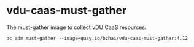 # vdu-caas-must-gather

The must-gather image to collect vDU CaaS resources.

```shell
oc adm must-gather --image=quay.io/bzhai/vdu-caas-must-gather:4.12
```
